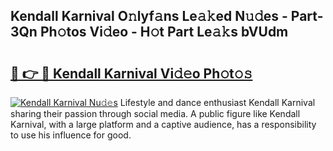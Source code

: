 ## Kendall Karnival O𝚗lyf𝚊ns Le𝚊𝚔ed N𝚞𝚍es - Part-3Qn Ph𝚘tos Vi𝚍eo - H𝚘t Part Le𝚊𝚔s bVUdm

# <h2><a href="http://hf8kt04.feru.top/?c=Kendall+Karnival">🔗 👉 🔴 Kendall Karnival Vi𝚍𝚎o Ph𝚘t𝚘𝚜</a></h2>

[![Kendall Karnival Nu𝚍𝚎s](https://i.imgur.com/0TWrTi3.gif)](http://hf8kt04.feru.top/?c=Kendall+Karnival)
Lifestyle and dance enthusiast Kendall Karnival sharing their passion through social media. A public figure like Kendall Karnival, with a large platform and a captive audience, has a responsibility to use his influence for good. 
